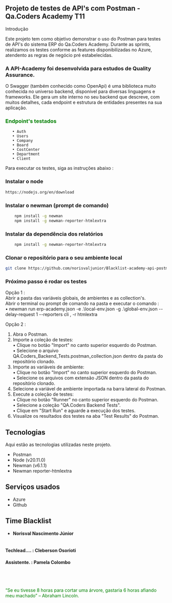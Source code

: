 
## Projeto de testes de API's com Postman - Qa.Coders Academy T11
Introdução 

Este projeto tem como objetivo demonstrar o uso do Postman para testes de API's do sistema ERP do Qa.Coders Academy.
Durante as sprints, realizamos os testes conforme as features disponibilizadas no Azure, atendento as regras de negócio pré estabelecidas. 

### A API-Academy foi desenvolvida para estudos de Quality Assurance. <br>
O Swagger (também conhecido como OpenApi) é uma biblioteca muito conhecida no universo backend, disponível para diversas linguagens e frameworks.
Ele gera um site interno no seu backend que descreve, com muitos detalhes, cada endpoint e estrutura de entidades presentes na sua aplicação.

### <span style="color:green">Endpoint's testados
       • Auth
       • Users
       • Company
       • Board
       • CostCenter
       • Department
       • Client


Para executar os testes, siga as instruções abaixo : <br>

### Instalar o node
```bash
https://nodejs.org/en/download
```
### Instalar o newman (prompt de comando)
```bash
    npm install -g newman
    npm install -g newman-reporter-htmlextra
```
### Instalar da dependência dos relatórios
```bash
    npm install -g newman-reporter-htmlextra
```



### Clonar o repositório para o seu ambiente local <br>
```bash
git clone https://github.com/norisvaljunior/Blacklist-academy-api-postman.git
```
### Próximo passo é rodar os testes <br>

Opção 1 : <br>
Abrir a pasta das variáveis globais, de  ambientes e as collection's.<br>
Abrir o terminal ou prompt de comando na pasta e executar o comando : <br> 
    • newman run erp-academy.json -e .\local-env.json -g .\global-env.json --delay-request 1 --reporters cli , -r htmlextra

Opção 2 :
1.	Abra o Postman. <br>
2.	Importe a coleção de testes: <br>
•	Clique no botão "Import" no canto superior esquerdo do Postman.<br>
•	Selecione o arquivo QA.Coders_Backend_Tests.postman_collection.json dentro da pasta do repositório clonado.<br>
3.	Importe as variáveis de ambiente:<br>
•	Clique no botão "Import" no canto superior esquerdo do Postman.<br>
•	Selecione os arquivos com extensão JSON dentro da pasta do repositório clonado.<br>
4.	Selecione a variável de ambiente importada na barra lateral do Postman.<br>
5.	Execute a coleção de testes:<br>
•	Clique no botão "Runner" no canto superior esquerdo do Postman.<br>
•	Selecione a coleção "QA.Coders Backend Tests".<br>
•	Clique em "Start Run" e aguarde a execução dos testes.<br>
6.	Visualize os resultados dos testes na aba "Test Results" do Postman.<br>





## Tecnologias 

Aqui estão as tecnologias utilizadas neste projeto.

* Postman
* Node (v20.11.0)
* Newman (v6.1.1)
* Newman reporter-htmlextra

## Serviços usados

* Azure
* Github


## Time Blacklist

  * **Norisval Nascimento Júnior** <BR><br>
####  Techlead.... :    Cleberson Osorioti <br>
####  Assistente. :              Pamela Colombo
                
<BR>
<BR>
<BR>
<span style="color:green">“Se eu tivesse 8 horas para cortar uma árvore, gastaria 6 horas afiando meu machado” – Abraham Lincoln.</span>






